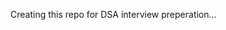 Creating this repo for DSA interview preperation...  
       
            
          
              
  
    
 
